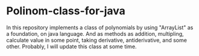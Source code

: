 # Polinom-class-for-java
In this repository implements a class of polynomials by using "ArrayList" as a foundation, on java language. And as methods as addition, multipling, calculate value in some point, taking derivative, antiderivative, and some other. Probably, I will update this class at some time.
